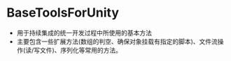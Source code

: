 # BaseToolsForUnity
- 用于持续集成的统一开发过程中所使用的基本方法
- 主要包含一些扩展方法(数组的判空、确保对象挂载有指定的脚本)、文件流操作(读/写文件)、序列化等常用的方法。
